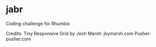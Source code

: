 # jabr
Coding challenge for Rhumbix

Credits:
Tiny Responsive Grid by Josh Marsh: jkymarsh.com
Pusher: pusher.com


